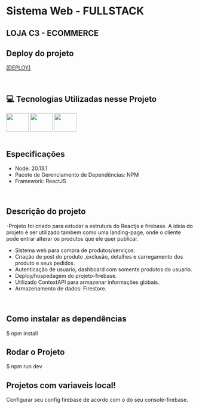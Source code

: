 # Sistema Web - FULLSTACK

## LOJA C3 - ECOMMERCE

## Deploy do projeto
[[DEPLOY]](https://lojadev-c3.web.app/)

<br>

## 💻 Tecnologias Utilizadas nesse Projeto
<div style="display: inline_block">
  <img align="center" height="50" width="60" src="https://cdn.jsdelivr.net/gh/devicons/devicon/icons/react/react-original.svg">
  <img align="center" height="50" width="60" src="https://miro.medium.com/v2/resize:fit:300/1*R4c8lHBHuH5qyqOtZb3h-w.png">
  <img align="center" height="50" width="60" src="https://cdn.jsdelivr.net/gh/devicons/devicon@latest/icons/typescript/typescript-original.svg">
</div>

<br>

## Especificações
- Node: 20.13.1
- Pacote de Gerenciamento de Dependências: NPM
- Framework: ReactJS

<br>

## Descrição do projeto
-Projeto foi criado para estudar a estrutura do Reactjs e firebase. A ideia do projeto é ser utilizado tambem como uma landing-page, onde o cliente pode entrar alterar os produtos que ele quer publicar.
- Sistema web para compra de produtos/serviços.
- Criação de post do produto ,exclusão, detalhes e carregamento dos produto e seus pedidos.
- Autenticação de usuario, dashboard com somente produtos do usuario.
- Deploy/hospedagem do projeto-firebase.
- Utilizado ContextAPI para armazenar informações globais.
- Armazenamento de dados: Firestore.


<br>

## Como instalar as dependências
$ npm install


## Rodar o Projeto
$ npm run dev

## Projetos com variaveis local!
Configurar seu config firebase de acordo com o do seu console-firebase.


<br>

<br>

<br>

<br>

